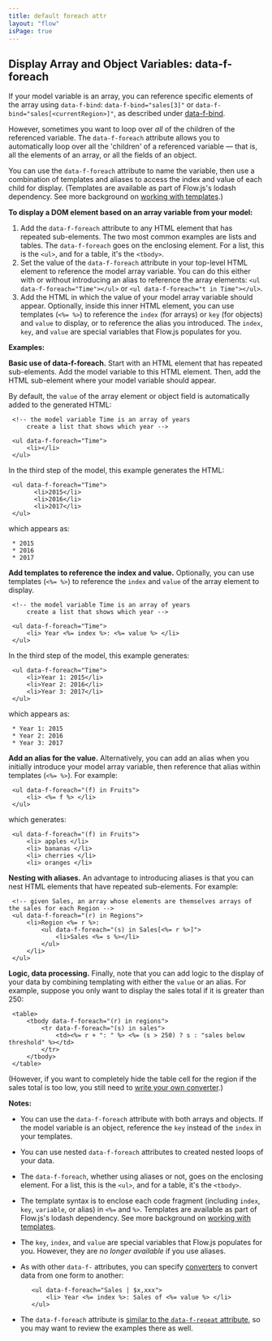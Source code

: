 ```yaml
---
title: default foreach attr
layout: "flow"
isPage: true
---
```


## Display Array and Object Variables: data-f-foreach

If your model variable is an array, you can reference specific elements of the array using `data-f-bind`: `data-f-bind="sales[3]"` or `data-f-bind="sales[<currentRegion>]"`, as described under [data-f-bind](../../binds/default-bind-attr/).

However, sometimes you want to loop over *all* of the children of the referenced variable. The `data-f-foreach` attribute allows you to automatically loop over all the 'children' of a referenced variable &mdash; that is, all the elements of an array, or all the fields of an object.

You can use the `data-f-foreach` attribute to name the variable, then use a combination of templates and aliases to access the index and value of each child for display. (Templates are available as part of Flow.js's lodash dependency. See more background on [working with templates](../../../../../#templates).)

**To display a DOM element based on an array variable from your model:**

1. Add the `data-f-foreach` attribute to any HTML element that has repeated sub-elements. The two most common examples are lists and tables. The `data-f-foreach` goes on the enclosing element. For a list, this is the `<ul>`, and for a table, it's the `<tbody>`.
2. Set the value of the `data-f-foreach` attribute in your top-level HTML element to reference the model array variable. You can do this either with or without introducing an alias to reference the array elements: `<ul data-f-foreach="Time"></ul>` or `<ul data-f-foreach="t in Time"></ul>`.
3. Add the HTML in which the value of your model array variable should appear. Optionally, inside this inner HTML element, you can use templates (`<%= %>`) to reference the `index` (for arrays) or `key` (for objects) and `value` to display, or to reference the alias you introduced. The `index`, `key`, and `value` are special variables that Flow.js populates for you. 

**Examples:**

**Basic use of data-f-foreach.** Start with an HTML element that has repeated sub-elements. Add the model variable to this HTML element. Then, add the HTML sub-element where your model variable should appear. 

By default, the `value` of the array element or object field is automatically added to the generated HTML:

     <!-- the model variable Time is an array of years
         create a list that shows which year -->

     <ul data-f-foreach="Time">
         <li></li>
     </ul>

In the third step of the model, this example generates the HTML:

     <ul data-f-foreach="Time">
           <li>2015</li>
           <li>2016</li>
           <li>2017</li>
     </ul>

which appears as:

     * 2015
     * 2016
     * 2017

**Add templates to reference the index and value.** Optionally, you can use templates (`<%= %>`) to reference the `index` and `value` of the array element to display.

     <!-- the model variable Time is an array of years
         create a list that shows which year -->

     <ul data-f-foreach="Time">
         <li> Year <%= index %>: <%= value %> </li>
     </ul>

In the third step of the model, this example generates:

     <ul data-f-foreach="Time">
         <li>Year 1: 2015</li>
         <li>Year 2: 2016</li>
         <li>Year 3: 2017</li>
     </ul>

which appears as:

     * Year 1: 2015
     * Year 2: 2016
     * Year 3: 2017

**Add an alias for the value.** Alternatively, you can add an alias when you initially introduce your model array variable, then reference that alias within templates (`<%= %>`). For example:

     <ul data-f-foreach="(f) in Fruits">
         <li> <%= f %> </li>
     </ul>

which generates:

     <ul data-f-foreach="(f) in Fruits">
         <li> apples </li>
         <li> bananas </li>
         <li> cherries </li>
         <li> oranges </li>

**Nesting with aliases.** An advantage to introducing aliases is that you can nest HTML elements that have repeated sub-elements. For example:

     <!-- given Sales, an array whose elements are themselves arrays of the sales for each Region -->
     <ul data-f-foreach="(r) in Regions">
         <li>Region <%= r %>: 
             <ul data-f-foreach="(s) in Sales[<%= r %>]">
                 <li>Sales <%= s %></li>
             </ul>
         </li>
     </ul>

**Logic, data processing.** Finally, note that you can add logic to the display of your data by combining templating with either the `value` or an alias. For example, suppose you only want to display the sales total if it is greater than 250:

     <table>
         <tbody data-f-foreach="(r) in regions">
             <tr data-f-foreach="(s) in sales">
                 <td><%= r + ": " %> <%= (s > 250) ? s : "sales below threshold" %></td>
             </tr>
         </tbody>
     </table>

(However, if you want to completely hide the table cell for the region if the sales total is too low, you still need to [write your own converter](../../../../../converter-overview).)

**Notes:**

* You can use the `data-f-foreach` attribute with both arrays and objects. If the model variable is an object, reference the `key` instead of the `index` in your templates.
* You can use nested `data-f-foreach` attributes to created nested loops of your data. 
* The `data-f-foreach`, whether using aliases or not, goes on the enclosing element. For a list, this is the `<ul>`, and for a table, it's the `<tbody>`.
* The template syntax is to enclose each code fragment (including `index`, `key`, `variable`, or alias) in `<%=` and `%>`. Templates are available as part of Flow.js's lodash dependency. See more background on [working with templates](../../../../../#templates).
* The `key`, `index`, and `value` are special variables that Flow.js populates for you. However, they are *no longer available* if you use aliases.
* As with other `data-f-` attributes, you can specify [converters](../../../../../converter-overview) to convert data from one form to another:

         <ul data-f-foreach="Sales | $x,xxx">
             <li> Year <%= index %>: Sales of <%= value %> </li>
         </ul>

* The `data-f-foreach` attribute is [similar to the `data-f-repeat` attribute](../../loop-attrs/repeat-attr/), so you may want to review the examples there as well.

